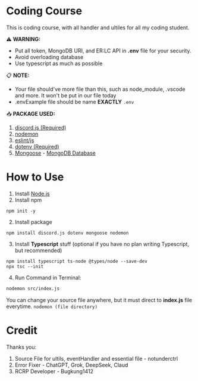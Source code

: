 # Coding Course
This is coding course, with all handler and ultiles for all my coding student.

⚠️ **WARNING:**
- Put all token, MongoDB URI, and ER:LC API in **.env** file for your security.
- Avoid overloading database
- Use typescript as much as possible

📋 **NOTE:**
- Your file should've more file than this, such as node_module, .vscode and more. It won't be put in our file today
- .envExample file should be name **EXACTLY** `.env`

📥 **PACKAGE USED:**
1. [discord.js (Required)](https://discord.js.org/)
2. [nodemon](https://www.npmjs.com/package/nodemon)
3. [eslint/js](https://www.npmjs.com/package/@eslint/js)
4. [dotenv (Required)](https://www.npmjs.com/package/dotenv)
5. [Mongoose](https://www.npmjs.com/package/mongoose) - [MongoDB Database](https://www.mongodb.com)
   
# How to Use
1. Install [Node.js](https://nodejs.org/en/download)
2. Install npm
  ```node
  npm init -y
  ```
2. Install package
  ```node
  npm install discord.js dotenv mongoose nodemon
  ```
3. Install **Typescript** stuff (optional if you have no plan writing Typescript, but recommended)
  ```node
  npm install typescript ts-node @types/node --save-dev
  npx tsc --init
  ```
4. Run Command in Terminal:
  ```bash
  nodemon src/index.js
  ```
You can change your source file anywhere, but it must direct to **index.js** file everytime. `nodemon (file directory)`

# Credit
Thanks you:
1. Source File for ultils, eventHandler and essential file - notunderctrl
2. Error Fixer - ChatGPT, Grok, DeepSeek, Claud
3. RCRP Developer - Bugkung1412
